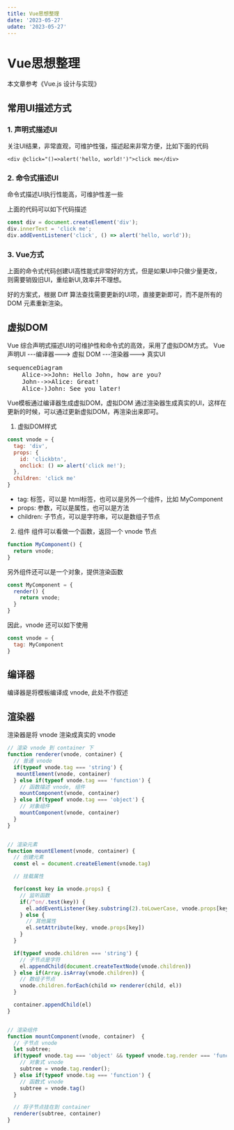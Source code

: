 ```yaml
---
title: Vue思想整理
date: '2023-05-27'
udate: '2023-05-27'
---
```

# Vue思想整理
本文章参考《Vue.js 设计与实现》

## 常用UI描述方式
### 1. 声明式描述UI 
关注UI结果，非常直观，可维护性强，描述起来非常方便，比如下面的代码
```vue
<div @click="()=>alert('hello, world!')">click me</div>
```

### 2. 命令式描述UI
命令式描述UI执行性能高，可维护性差一些

上面的代码可以如下代码描述
```js
const div = document.createElement('div');
div.innerText = 'click me';
div.addEventListener('click', () => alert('hello, world'));
```

### 3. Vue方式
上面的命令式代码创建UI高性能式非常好的方式，但是如果UI中只做少量更改，则需要销毁旧UI，重绘新UI,效率并不理想。

好的方案式，根据 Diff 算法查找需要更新的UI项，直接更新即可，而不是所有的 DOM 元素重新渲染。


## 虚拟DOM
Vue 综合声明式描述UI的可维护性和命令式的高效，采用了虚拟DOM方式。
Vue声明UI ---编译器--->   虚拟 DOM   ---渲染器---> 真实UI

<pre class="mermaid">
sequenceDiagram
    Alice->>John: Hello John, how are you?
    John-->>Alice: Great!
    Alice-)John: See you later!
</pre>

Vue模板通过编译器生成虚拟DOM，虚拟DOM 通过渲染器生成真实的UI，这样在更新的时候，可以通过更新虚拟DOM，再渲染出来即可。

1. 虚拟DOM样式

```js
const vnode = {
  tag: 'div',
  props: {
    id: 'clickbtn',
    onclick: () => alert('click me!');
  },
  children: 'click me'
}

```
* tag: 标签，可以是 html标签，也可以是另外一个组件，比如 MyComponent
* props: 参数，可以是属性，也可以是方法
* children: 子节点，可以是字符串，可以是数组子节点


2. 组件
组件可以看做一个函数，返回一个 vnode 节点
```js
function MyComponent() {
  return vnode;
}
```

另外组件还可以是一个对象，提供渲染函数
```js
const MyComponent = {
  render() {
    return vnode;
  }
}
```

因此，vnode 还可以如下使用
```js
const vnode = {
  tag: MyComponent
}
```
## 编译器
编译器是将模板编译成 vnode, 此处不作叙述

## 渲染器
渲染器是将 vnode 渲染成真实的 vnode

```js
// 渲染 vnode 到 container 下
function renderer(vnode, container) {
  // 普通 vnode
  if(typeof vnode.tag === 'string') {
   mountElement(vnode, container)
  } else if(typeof vnode.tag === 'function') {
    // 函数描述 vnode, 组件
    mountComponent(vnode, container)
  } else if(typeof vnode.tag === 'object') {
    // 对象组件
    mountComponent(vnode, container)
  }
}


// 渲染元素
function mountElement(vnode, container) {
  // 创建元素
  const el = document.createElement(vnode.tag)

  // 挂载属性

  for(const key in vnode.props) {
    // 监听函数
    if(/^on/.test(key)) {
      el.addEventListener(key.substring(2).toLowerCase, vnode.props[key])
    } else {
      // 其他属性
      el.setAttribute(key, vnode.props[key])
    }
  }

  if(typeof vnode.children === 'string') {
    // 子节点是字符
    el.appendChild(document.createTextNode(vnode.children))
  } else if(Array.isArray(vnode.children)) {
    // 数组子节点
    vnode.children.forEach(child => renderer(child, el))
  }

  container.appendChild(el)
}


// 渲染组件
function mountComponent(vnode, container)  {
  // 子节点 vnode
  let subtree;
  if(typeof vnode.tag === 'object' && typeof vnode.tag.render === 'function') {
    // 对象式 vnode
    subtree = vnode.tag.render();
  } else if(typeof vnode.tag === 'function') {
    // 函数式 vnode
    subtree = vnode.tag()
  }

  // 将子节点挂在到 container
  renderer(subtree, container)
}

```
